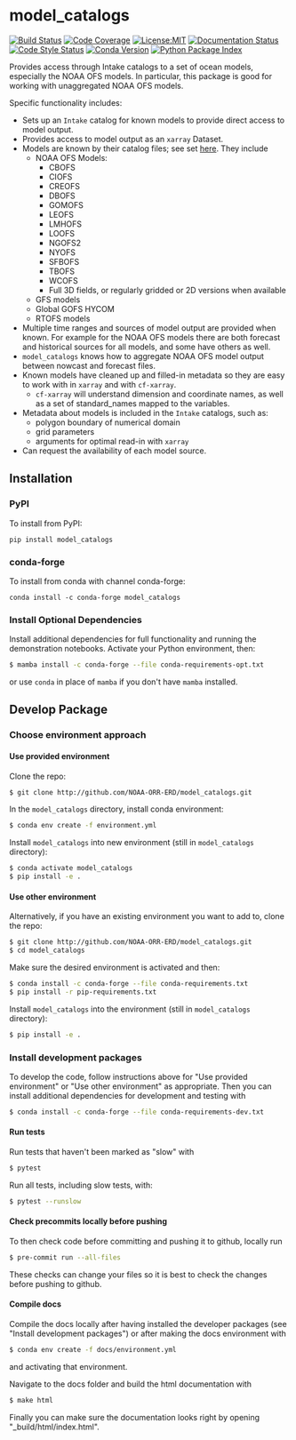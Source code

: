 model_catalogs
==============================
[![Build Status](https://img.shields.io/github/actions/workflow/status/axiom-data-science/model_catalogs/test.yaml?branch=main&logo=github&style=for-the-badge)](https://github.com/axiom-data-science/model_catalogs/actions/workflows/test.yaml)
[![Code Coverage](https://img.shields.io/codecov/c/github/NOAA-ORR-ERD/model_catalogs.svg?style=for-the-badge)](https://codecov.io/gh/NOAA-ORR-ERD/model_catalogs)
[![License:MIT](https://img.shields.io/badge/License-MIT-green.svg?style=for-the-badge)](https://opensource.org/licenses/MIT)
[![Documentation Status](https://img.shields.io/readthedocs/model_catalogs/latest.svg?style=for-the-badge)](https://model_catalogs.readthedocs.io/en/latest/?badge=latest)
[![Code Style Status](https://img.shields.io/github/actions/workflow/status/axiom-data-science/model_catalogs/linting.yaml?branch=main&label=Code%20Style&style=for-the-badge)](https://github.com/axiom-data-science/model_catalogs/actions/workflows/linting.yaml)
[![Conda Version](https://img.shields.io/conda/vn/conda-forge/model_catalogs.svg?style=for-the-badge)](https://anaconda.org/conda-forge/model_catalogs)
[![Python Package Index](https://img.shields.io/pypi/v/model_catalogs.svg?style=for-the-badge)](https://pypi.org/project/model_catalogs)


Provides access through Intake catalogs to a set of ocean models, especially the NOAA OFS models. In particular, this package is good for working with unaggregated NOAA OFS models.

Specific functionality includes:
* Sets up an `Intake` catalog for known models to provide direct access to model output.
* Provides access to model output as an `xarray` Dataset.
* Models are known by their catalog files; see set [here](https://github.com/NOAA-ORR-ERD/model_catalogs/tree/main/model_catalogs/catalogs/orig). They include
  * NOAA OFS Models:
    * CBOFS
    * CIOFS
    * CREOFS
    * DBOFS
    * GOMOFS
    * LEOFS
    * LMHOFS
    * LOOFS
    * NGOFS2
    * NYOFS
    * SFBOFS
    * TBOFS
    * WCOFS
    * Full 3D fields, or regularly gridded or 2D versions when available
  * GFS models
  * Global GOFS HYCOM
  * RTOFS models
* Multiple time ranges and sources of model output are provided when known. For example for the NOAA OFS models there are both forecast and historical sources for all models, and some have others as well.
* `model_catalogs` knows how to aggregate NOAA OFS model output between nowcast and forecast files.
* Known models have cleaned up and filled-in metadata so they are easy to work with in `xarray` and with `cf-xarray`.
  * `cf-xarray` will understand dimension and coordinate names, as well as a set of standard_names mapped to the variables.
* Metadata about models is included in the `Intake` catalogs, such as:
  * polygon boundary of numerical domain
  * grid parameters
  * arguments for optimal read-in with `xarray`
* Can request the availability of each model source.


## Installation

### PyPI

To install from PyPI:
``` base
pip install model_catalogs
```

### conda-forge

To install from conda with channel conda-forge:
``` base
conda install -c conda-forge model_catalogs
```


### Install Optional Dependencies

Install additional dependencies for full functionality and running the demonstration notebooks. Activate your Python environment, then:

``` bash
$ mamba install -c conda-forge --file conda-requirements-opt.txt
```
or use `conda` in place of `mamba` if you don't have `mamba` installed.


## Develop Package

### Choose environment approach

#### Use provided environment

Clone the repo:
``` bash
$ git clone http://github.com/NOAA-ORR-ERD/model_catalogs.git
```

In the `model_catalogs` directory, install conda environment:
``` bash
$ conda env create -f environment.yml
```

Install `model_catalogs` into new environment (still in `model_catalogs` directory):
``` bash
$ conda activate model_catalogs
$ pip install -e .
```

#### Use other environment

Alternatively, if you have an existing environment you want to add to, clone the repo:
``` bash
$ git clone http://github.com/NOAA-ORR-ERD/model_catalogs.git
$ cd model_catalogs
```

Make sure the desired environment is activated and then:
``` bash
$ conda install -c conda-forge --file conda-requirements.txt
$ pip install -r pip-requirements.txt
```

Install `model_catalogs` into the environment (still in `model_catalogs` directory):
``` bash
$ pip install -e .
```

### Install development packages

To develop the code, follow instructions above for "Use provided environment" or "Use other environment" as appropriate. Then you can install additional dependencies for development and testing with
``` bash
$ conda install -c conda-forge --file conda-requirements-dev.txt
```


#### Run tests

Run tests that haven't been marked as "slow" with
``` bash
$ pytest
```

Run all tests, including slow tests, with:
``` bash
$ pytest --runslow
```


#### Check precommits locally before pushing

To then check code before committing and pushing it to github, locally run
``` bash
$ pre-commit run --all-files
```
These checks can change your files so it is best to check the changes before pushing to github.


#### Compile docs

Compile the docs locally after having installed the developer packages (see "Install development packages") or after making the docs environment with
``` bash
$ conda env create -f docs/environment.yml
```
and activating that environment.

Navigate to the docs folder and build the html documentation with
``` bash
$ make html
```

Finally you can make sure the documentation looks right by opening "_build/html/index.html".
